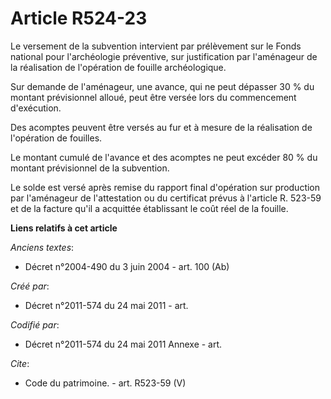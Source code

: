 # Article R524-23

Le versement de la subvention intervient par prélèvement sur le Fonds national pour l'archéologie préventive, sur
justification par l'aménageur de la réalisation de l'opération de fouille archéologique.

Sur demande de l'aménageur, une avance, qui ne peut dépasser 30 % du montant prévisionnel alloué, peut être versée lors du
commencement d'exécution.

Des acomptes peuvent être versés au fur et à mesure de la réalisation de l'opération de fouilles.

Le montant cumulé de l'avance et des acomptes ne peut excéder 80 % du montant prévisionnel de la subvention.

Le solde est versé après remise du rapport final d'opération sur production par l'aménageur de l'attestation ou du certificat
prévus à l'article R. 523-59 et de la facture qu'il a acquittée établissant le coût réel de la fouille.

**Liens relatifs à cet article**

_Anciens textes_:

  - Décret n°2004-490 du 3 juin 2004 - art. 100 (Ab)

_Créé par_:

  - Décret n°2011-574 du 24 mai 2011  - art.

_Codifié par_:

  - Décret n°2011-574 du 24 mai 2011 Annexe - art.

_Cite_:

  - Code du patrimoine. - art. R523-59 (V)
